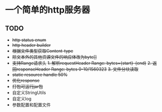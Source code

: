 # 一个简单的http服务器

## TODO
* ~~http status enum~~
* ~~http header builder~~
* ~~根据文件类型获取Content-type~~
* ~~除文本外的其他资源文件的响应体改为byte[]~~
* ~~支持Range请求头~~
  ~~1. 解析requestHeader Range: bytes={start}-{end}~~
  ~~2. 返回responseHeader Range: bytes 0-10/1560323~~
  ~~3. 文件分块读取~~
* ~~static resource handle 50%~~
* ~~优化response~~
* ~~打包可运行jar包~~
* 自定义StringUtils
* 自定义log
* 参数配置和配置文件